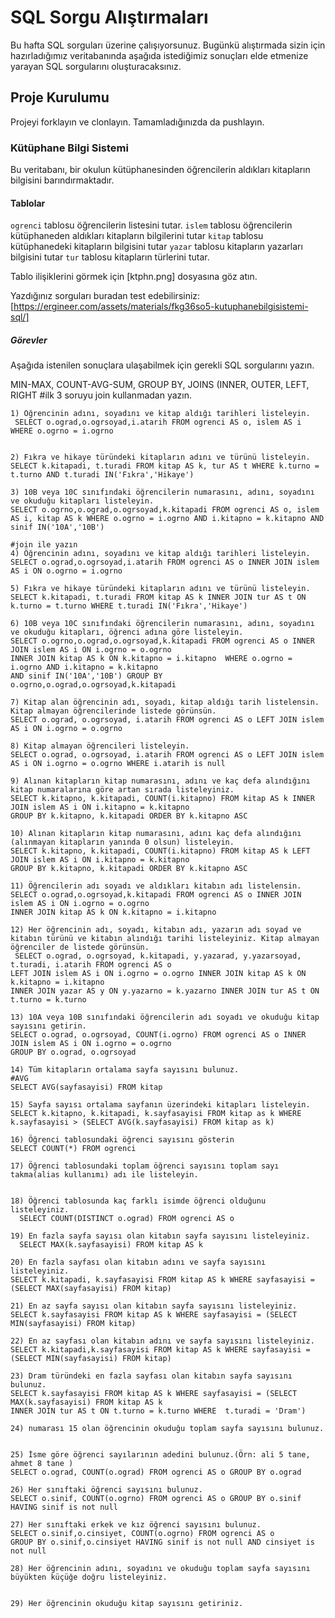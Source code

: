 # SQL Sorgu Alıştırmaları

Bu hafta SQL sorguları üzerine çalışıyorsunuz. Bugünkü alıştırmada sizin için hazırladığımız veritabanında aşağıda istediğimiz sonuçları elde etmenize yarayan SQL sorgularını oluşturacaksınız.

## Proje Kurulumu
Projeyi forklayın ve clonlayın. Tamamladığınızda da pushlayın.

### Kütüphane Bilgi Sistemi

Bu veritabanı, bir okulun kütüphanesinden öğrencilerin aldıkları kitapların bilgisini barındırmaktadır.

#### Tablolar 
`ogrenci` tablosu öğrencilerin listesini tutar.
`islem` tablosu öğrencilerin kütüphaneden aldıkları kitapların bilgilerini tutar
`kitap` tablosu kütüphanedeki kitapların bilgisini tutar
`yazar` tablosu kitapların yazarları bilgisini tutar
`tur` tablosu kitapların türlerini tutar.

Tablo ilişiklerini görmek için [ktphn.png] dosyasına göz atın.

Yazdığınız sorguları buradan test edebilirsiniz: [https://ergineer.com/assets/materials/fkg36so5-kutuphanebilgisistemi-sql/]


##### Görevler
Aşağıda istenilen sonuçlara ulaşabilmek için gerekli SQL sorgularını yazın. 


MIN-MAX, COUNT-AVG-SUM, GROUP BY, JOINS (INNER, OUTER, LEFT, RIGHT
	#ilk 3 soruyu join kullanmadan yazın.

	1) Öğrencinin adını, soyadını ve kitap aldığı tarihleri listeleyin.
	 SELECT o.ograd,o.ogrsoyad,i.atarih FROM ogrenci AS o, islem AS i WHERE o.ogrno = i.ogrno

	
	2) Fıkra ve hikaye türündeki kitapların adını ve türünü listeleyin.
	SELECT k.kitapadi, t.turadi FROM kitap AS k, tur AS t WHERE k.turno = t.turno AND t.turadi IN('Fıkra','Hikaye')
	
	3) 10B veya 10C sınıfındaki öğrencilerin numarasını, adını, soyadını ve okuduğu kitapları listeleyin.
	SELECT o.ogrno,o.ograd,o.ogrsoyad,k.kitapadi FROM ogrenci AS o, islem AS i, kitap AS k WHERE o.ogrno = i.ogrno AND i.kitapno = k.kitapno AND sinif IN('10A','10B')
	
	#join ile yazın
	4) Öğrencinin adını, soyadını ve kitap aldığı tarihleri listeleyin.
	SELECT o.ograd,o.ogrsoyad,i.atarih FROM ogrenci AS o INNER JOIN islem AS i ON o.ogrno = i.ogrno
	
	5) Fıkra ve hikaye türündeki kitapların adını ve türünü listeleyin.
	SELECT k.kitapadi, t.turadi FROM kitap AS k INNER JOIN tur AS t ON k.turno = t.turno WHERE t.turadi IN('Fıkra','Hikaye')
	
	6) 10B veya 10C sınıfındaki öğrencilerin numarasını, adını, soyadını ve okuduğu kitapları, öğrenci adına göre listeleyin.
	SELECT o.ogrno,o.ograd,o.ogrsoyad,k.kitapadi FROM ogrenci AS o INNER JOIN islem AS i ON i.ogrno = o.ogrno 
	INNER JOIN kitap AS k ON k.kitapno = i.kitapno  WHERE o.ogrno = i.ogrno AND i.kitapno = k.kitapno 
	AND sinif IN('10A','10B') GROUP BY o.ogrno,o.ograd,o.ogrsoyad,k.kitapadi
	
	7) Kitap alan öğrencinin adı, soyadı, kitap aldığı tarih listelensin. Kitap almayan öğrencilerinde listede görünsün.
	SELECT o.ograd, o.ogrsoyad, i.atarih FROM ogrenci AS o LEFT JOIN islem AS i ON i.ogrno = o.ogrno 
	
	8) Kitap almayan öğrencileri listeleyin.
	SELECT o.ograd, o.ogrsoyad, i.atarih FROM ogrenci AS o LEFT JOIN islem AS i ON i.ogrno = o.ogrno WHERE i.atarih is null
	
	9) Alınan kitapların kitap numarasını, adını ve kaç defa alındığını kitap numaralarına göre artan sırada listeleyiniz.
	SELECT k.kitapno, k.kitapadi, COUNT(i.kitapno) FROM kitap AS k INNER JOIN islem AS i ON i.kitapno = k.kitapno 
	GROUP BY k.kitapno, k.kitapadi ORDER BY k.kitapno ASC
	
	10) Alınan kitapların kitap numarasını, adını kaç defa alındığını (alınmayan kitapların yanında 0 olsun) listeleyin.
	SELECT k.kitapno, k.kitapadi, COUNT(i.kitapno) FROM kitap AS k LEFT JOIN islem AS i ON i.kitapno = k.kitapno 
	GROUP BY k.kitapno, k.kitapadi ORDER BY k.kitapno ASC

	11) Öğrencilerin adı soyadı ve aldıkları kitabın adı listelensin.
	SELECT o.ograd,o.ogrsoyad,k.kitapadi FROM ogrenci AS o INNER JOIN islem AS i ON i.ogrno = o.ogrno 
	INNER JOIN kitap AS k ON k.kitapno = i.kitapno
	
	12) Her öğrencinin adı, soyadı, kitabın adı, yazarın adı soyad ve kitabın türünü ve kitabın alındığı tarihi listeleyiniz. Kitap almayan öğrenciler de listede görünsün.
	 SELECT o.ograd, o.ogrsoyad, k.kitapadi, y.yazarad, y.yazarsoyad, t.turadi, i.atarih FROM ogrenci AS o 
	LEFT JOIN islem AS i ON i.ogrno = o.ogrno INNER JOIN kitap AS k ON k.kitapno = i.kitapno 
	INNER JOIN yazar AS y ON y.yazarno = k.yazarno INNER JOIN tur AS t ON t.turno = k.turno
	
	13) 10A veya 10B sınıfındaki öğrencilerin adı soyadı ve okuduğu kitap sayısını getirin.
	SELECT o.ograd, o.ogrsoyad, COUNT(i.ogrno) FROM ogrenci AS o INNER JOIN islem AS i ON i.ogrno = o.ogrno 
	GROUP BY o.ograd, o.ogrsoyad
	
	14) Tüm kitapların ortalama sayfa sayısını bulunuz.
	#AVG
	SELECT AVG(sayfasayisi) FROM kitap
	
	15) Sayfa sayısı ortalama sayfanın üzerindeki kitapları listeleyin.
	SELECT k.kitapno, k.kitapadi, k.sayfasayisi FROM kitap as k WHERE k.sayfasayisi > (SELECT AVG(k.sayfasayisi) FROM kitap as k)
	
	16) Öğrenci tablosundaki öğrenci sayısını gösterin
	SELECT COUNT(*) FROM ogrenci
	
	17) Öğrenci tablosundaki toplam öğrenci sayısını toplam sayı takma(alias kullanımı) adı ile listeleyin.
	
	
	18) Öğrenci tablosunda kaç farklı isimde öğrenci olduğunu listeleyiniz.
	  SELECT COUNT(DISTINCT o.ograd) FROM ogrenci AS o
	
	19) En fazla sayfa sayısı olan kitabın sayfa sayısını listeleyiniz.
	  SELECT MAX(k.sayfasayisi) FROM kitap AS k
	
	20) En fazla sayfası olan kitabın adını ve sayfa sayısını listeleyiniz.
	SELECT k.kitapadi, k.sayfasayisi FROM kitap AS k WHERE sayfasayisi = (SELECT MAX(sayfasayisi) FROM kitap)
	
	21) En az sayfa sayısı olan kitabın sayfa sayısını listeleyiniz.
	SELECT k.sayfasayisi FROM kitap AS k WHERE sayfasayisi = (SELECT MIN(sayfasayisi) FROM kitap)
	
	22) En az sayfası olan kitabın adını ve sayfa sayısını listeleyiniz.
	SELECT k.kitapadi,k.sayfasayisi FROM kitap AS k WHERE sayfasayisi = (SELECT MIN(sayfasayisi) FROM kitap)
	
	23) Dram türündeki en fazla sayfası olan kitabın sayfa sayısını bulunuz.
	SELECT k.sayfasayisi FROM kitap AS k WHERE sayfasayisi = (SELECT MAX(k.sayfasayisi) FROM kitap AS k  
	INNER JOIN tur AS t ON t.turno = k.turno WHERE  t.turadi = 'Dram')
	
	24) numarası 15 olan öğrencinin okuduğu toplam sayfa sayısını bulunuz.
	
	
	25) İsme göre öğrenci sayılarının adedini bulunuz.(Örn: ali 5 tane, ahmet 8 tane )
	SELECT o.ograd, COUNT(o.ograd) FROM ogrenci AS o GROUP BY o.ograd
	
	26) Her sınıftaki öğrenci sayısını bulunuz.
	SELECT o.sinif, COUNT(o.ogrno) FROM ogrenci AS o GROUP BY o.sinif HAVING sinif is not null
	
	27) Her sınıftaki erkek ve kız öğrenci sayısını bulunuz.
	SELECT o.sinif,o.cinsiyet, COUNT(o.ogrno) FROM ogrenci AS o 
	GROUP BY o.sinif,o.cinsiyet HAVING sinif is not null AND cinsiyet is not null
	
	28) Her öğrencinin adını, soyadını ve okuduğu toplam sayfa sayısını büyükten küçüğe doğru listeleyiniz.
	
	
	29) Her öğrencinin okuduğu kitap sayısını getiriniz.
